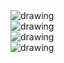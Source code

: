 <img src="https://mouli-ass-3.s3.us-south.cloud-object-storage.appdomain.cloud/Screenshot (73).png"  align="center" alt="drawing" />
<br>
<img src="https://mouli-ass-3.s3.us-south.cloud-object-storage.appdomain.cloud/Screenshot (74).png"  align="center" alt="drawing" />
<br>
<img src="https://mouli-ass-3.s3.us-south.cloud-object-storage.appdomain.cloud/Screenshot%20(75).png"  align="center" alt="drawing" />
<br>
<img src="https://mouli-ass-3.s3.us-south.cloud-object-storage.appdomain.cloud/Screenshot (76).png"  align="center" alt="drawing" />

